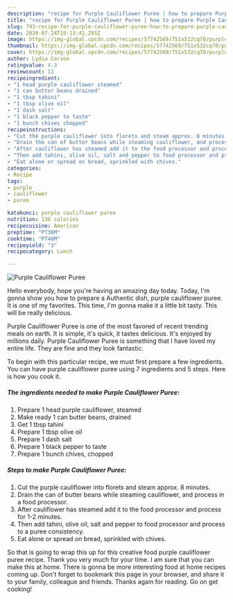 ```yaml
---
description: "recipe for Purple Cauliflower Puree | how to prepare Purple Cauliflower Puree"
title: "recipe for Purple Cauliflower Puree | how to prepare Purple Cauliflower Puree"
slug: 793-recipe-for-purple-cauliflower-puree-how-to-prepare-purple-cauliflower-puree
date: 2020-07-24T19:13:41.291Z
image: https://img-global.cpcdn.com/recipes/57742569/751x532cq70/purple-cauliflower-puree-recipe-main-photo.jpg
thumbnail: https://img-global.cpcdn.com/recipes/57742569/751x532cq70/purple-cauliflower-puree-recipe-main-photo.jpg
cover: https://img-global.cpcdn.com/recipes/57742569/751x532cq70/purple-cauliflower-puree-recipe-main-photo.jpg
author: Lydia Carson
ratingvalue: 4.3
reviewcount: 12
recipeingredient:
- "1 head purple cauliflower steamed"
- "1 can butter beans drained"
- "1 tbsp tahini"
- "1 tbsp olive oil"
- "1 dash salt"
- "1 black pepper to taste"
- "1 bunch chives chopped"
recipeinstructions:
- "Cut the purple cauliflower into florets and steam approx. 8 minutes."
- "Drain the can of butter beans while steaming cauliflower, and process in a food processor."
- "After cauliflower has steamed add it to the food processor and process for 1-2 minutes."
- "Then add tahini, olive oil, salt and pepper to food processor and process to a puree consistency."
- "Eat alone or spread on bread, sprinkled with chives."
categories:
- Recipe
tags:
- purple
- cauliflower
- puree

katakunci: purple cauliflower puree 
nutrition: 138 calories
recipecuisine: American
preptime: "PT36M"
cooktime: "PT40M"
recipeyield: "3"
recipecategory: Lunch

---
```



![Purple Cauliflower Puree](https://img-global.cpcdn.com/recipes/57742569/751x532cq70/purple-cauliflower-puree-recipe-main-photo.jpg)

Hello everybody, hope you're having an amazing day today. Today, I'm gonna show you how to prepare a Authentic dish, purple cauliflower puree. It is one of my favorites. This time, I'm gonna make it a little bit tasty. This will be really delicious.



Purple Cauliflower Puree is one of the most favored of recent trending meals on earth. It is simple, it's quick, it tastes delicious. It's enjoyed by millions daily. Purple Cauliflower Puree is something that I have loved my entire life. They are fine and they look fantastic.


To begin with this particular recipe, we must first prepare a few ingredients. You can have purple cauliflower puree using 7 ingredients and 5 steps. Here is how you cook it.

<!--inarticleads1-->

##### The ingredients needed to make Purple Cauliflower Puree:

1. Prepare 1 head purple cauliflower, steamed
1. Make ready 1 can butter beans, drained
1. Get 1 tbsp tahini
1. Prepare 1 tbsp olive oil
1. Prepare 1 dash salt
1. Prepare 1 black pepper to taste
1. Prepare 1 bunch chives, chopped




<!--inarticleads2-->

##### Steps to make Purple Cauliflower Puree:

1. Cut the purple cauliflower into florets and steam approx. 8 minutes.
1. Drain the can of butter beans while steaming cauliflower, and process in a food processor.
1. After cauliflower has steamed add it to the food processor and process for 1-2 minutes.
1. Then add tahini, olive oil, salt and pepper to food processor and process to a puree consistency.
1. Eat alone or spread on bread, sprinkled with chives.




So that is going to wrap this up for this creative food purple cauliflower puree recipe. Thank you very much for your time. I am sure that you can make this at home. There is gonna be more interesting food at home recipes coming up. Don't forget to bookmark this page in your browser, and share it to your family, colleague and friends. Thanks again for reading. Go on get cooking!
